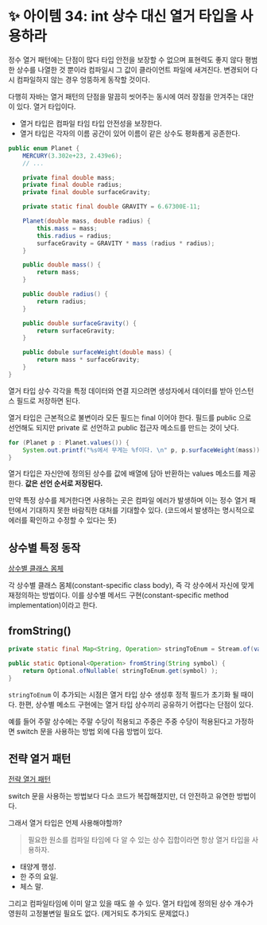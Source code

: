 # ✨ 아이템 34: int 상수 대신 열거 타입을 사용하라

정수 열거 패턴에는 단점이 많다 타입 안전을 보장할 수 없으며 표현력도 좋지 않다 평범한 상수를 나열한 것 뿐이라 컴파일시 그 값이 클라이언트 파일에 새겨진다. 변경되어 다시 컴파일하지 않는 경우 엉뚱하게 동작할 것이다.

다행히 자바는 열거 패턴의 단점을 말끔히 씻어주는 동시에 여러 장점을 안겨주는 대안이 있다. 열거 타입이다.

- 열거 타입은 컴파일 타임 타입 안전성을 보장한다.
- 열거 타입은 각자의 이름 공간이 있어 이름이 같은 상수도 평화롭게 공존한다.

```java
public enum Planet {
    MERCURY(3.302e+23, 2.439e6);
    // ...

    private final double mass;
    private final double radius;
    private final double surfaceGravity;

    private static final double GRAVITY = 6.67300E-11;

    Planet(double mass, double radius) {
        this.mass = mass;
        this.radius = radius;
        surfaceGravity = GRAVITY * mass (radius * radius);
    }

    public double mass() {
        return mass;
    }

    public double radius() {
        return radius;
    }

    public double surfaceGravity() {
        return surfaceGravity;
    }

    public dobule surfaceWeight(double mass) {
        return mass * surfaceGravity;
    }
}
```

열거 타입 상수 각각을 특정 데이터와 연결 지으려면 생성자에서 데이터를 받아 인스턴스 필드로 저장하면 된다.

열거 타입은 근본적으로 불변이라 모든 필드는 final 이어야 한다. 필드를 public 으로 선언해도 되지만 private 로 선언하고 public 접근자 메소드를 만드는 것이 낫다.

```java
for (Planet p : Planet.values()) {
    System.out.printf("%s에서 무게는 %f이다. \n" p, p.surfaceWeight(mass));
}
```

열거 타입은 자신안에 정의된 상수를 값에 배열에 담아 반환하는 values 메소드를 제공한다. **값은 선언 순서로 저장된다.**

만약 특정 상수를 제거한다면 사용하는 곳은 컴파일 에러가 발생하며 이는 정수 열거 패턴에서 기대하지 못한 바람직한 대처를 기대할수 있다. (코드에서 발생하는 명시적으로 에러를 확인하고 수정할 수 있다는 뜻)

## 상수별 특정 동작

[상수별 클래스 몸체](https://github.com/psbin2017/garbage-collection/blob/master/gc/src/test/java/com/collection/gc/sample/enums/ConstantSpecificBody.java)

각 상수별 클래스 몸체(constant-specific class body), 즉 각 상수에서 자신에 맞게 재정의하는 방법이다. 이를 상수별 메서드 구현(constant-specific method implementation)이라고 한다.

## fromString()

```java
private static final Map<String, Operation> stringToEnum = Stream.of(values()).collect(Collectors.toMap(Object::toString, e -> e));

public static Optional<Operation> fromString(String symbol) {
    return Optional.ofNullable( stringToEnum.get(symbol) );
}
```

`stringToEnum` 이 추가되는 시점은 열거 타입 상수 생성후 정적 필드가 초기화 될 때이다. 한편, 상수별 메소드 구현에는 열거 타입 상수끼리 공유하기 어렵다는 단점이 있다.

예를 들어 주말 상수에는 주말 수당이 적용되고 주중은 주중 수당이 적용된다고 가정하면 switch 문을 사용하는 방법 외에 다음 방법이 있다.

## 전략 열거 패턴

[전략 열거 패턴](https://github.com/psbin2017/garbage-collection/blob/master/gc/src/test/java/com/collection/gc/sample/enums/PayRollDay.java)

switch 문을 사용하는 방법보다 다소 코드가 복잡해졌지만, 더 안전하고 유연한 방법이다.

그래서 열거 타입은 언제 사용해야할까?

> 필요한 원소를 컴파일 타임에 다 알 수 있는 상수 집합이라면 항상 열거 타입을 사용하자.

- 태양계 행성.
- 한 주의 요일.
- 체스 말.

그리고 컴파일타임에 이미 알고 있을 때도 쓸 수 있다. 열거 타입에 정의된 상수 개수가 영원히 고정불변일 필요도 없다. (제거되도 추가되도 문제없다.)
